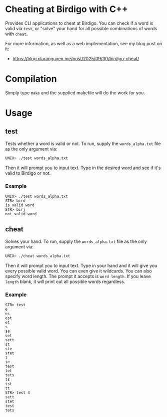 # Cheating at Birdigo with C++

Provides CLI applications to cheat at Birdigo. You can check if a word is valid
via `test`, or "solve" your hand for all possible combinations of words with
`cheat`.

For more information, as well as a web implementation, see my blog post on it:
* https://blog.claranguyen.me/post/2025/09/30/birdigo-cheat/

# Compilation

Simply type `make` and the supplied makefile will do the work for you.

# Usage

## test

Tests whether a word is valid or not. To run, supply the `words_alpha.txt` file
as the only argument via:

```bash
UNIX> ./test words_alpha.txt
```

Then it will prompt you to input text. Type in the desired word and see if it's
valid to Birdigo or not.

### Example

```
UNIX> ./test words_alpha.txt
STR> bird
is valid word
STR> birj
not valid word
```

## cheat

Solves your hand. To run, supply the `words_alpha.txt` file as the only argument
via:

```bash
UNIX> ./cheat words_alpha.txt
```

Then it will prompt you to input text. Type in your hand and it will give you
every possible valid word. You can even give it wildcards. You can also specify
word length. The prompt it accepts is `word length`. If you leave `length`
blank, it will print out all possible words regardless.

### Example

```
STR> test
e
es
est
et
s
se
set
sett
st
ste
stet
t
te
test
tet
tets
ts
tst
tt
STR> test 4
sett
stet
test
tets
```

